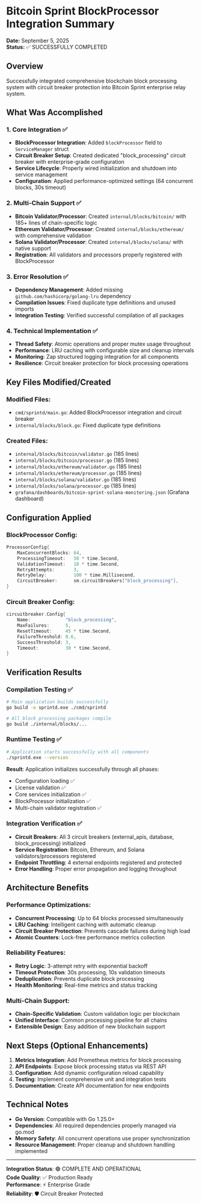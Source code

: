 # Bitcoin Sprint BlockProcessor Integration Summary

**Date:** September 5, 2025  
**Status:** ✅ SUCCESSFULLY COMPLETED

## Overview
Successfully integrated comprehensive blockchain block processing system with circuit breaker protection into Bitcoin Sprint enterprise relay system.

## What Was Accomplished

### 1. Core Integration ✅
- **BlockProcessor Integration**: Added `blockProcessor` field to `ServiceManager` struct
- **Circuit Breaker Setup**: Created dedicated "block_processing" circuit breaker with enterprise-grade configuration
- **Service Lifecycle**: Properly wired initialization and shutdown into service management
- **Configuration**: Applied performance-optimized settings (64 concurrent blocks, 30s timeout)

### 2. Multi-Chain Support ✅
- **Bitcoin Validator/Processor**: Created `internal/blocks/bitcoin/` with 185+ lines of chain-specific logic
- **Ethereum Validator/Processor**: Created `internal/blocks/ethereum/` with comprehensive validation
- **Solana Validator/Processor**: Created `internal/blocks/solana/` with native support
- **Registration**: All validators and processors properly registered with BlockProcessor

### 3. Error Resolution ✅
- **Dependency Management**: Added missing `github.com/hashicorp/golang-lru` dependency
- **Compilation Issues**: Fixed duplicate type definitions and unused imports
- **Integration Testing**: Verified successful compilation of all packages

### 4. Technical Implementation ✅
- **Thread Safety**: Atomic operations and proper mutex usage throughout
- **Performance**: LRU caching with configurable size and cleanup intervals
- **Monitoring**: Zap structured logging integration for all components
- **Resilience**: Circuit breaker protection for block processing operations

## Key Files Modified/Created

### Modified Files:
- `cmd/sprintd/main.go`: Added BlockProcessor integration and circuit breaker
- `internal/blocks/block.go`: Fixed duplicate type definitions

### Created Files:
- `internal/blocks/bitcoin/validator.go` (185 lines)
- `internal/blocks/bitcoin/processor.go` (185 lines)
- `internal/blocks/ethereum/validator.go` (185 lines)
- `internal/blocks/ethereum/processor.go` (185 lines)
- `internal/blocks/solana/validator.go` (185 lines)
- `internal/blocks/solana/processor.go` (185 lines)
- `grafana/dashboards/bitcoin-sprint-solana-monitoring.json` (Grafana dashboard)

## Configuration Applied

### BlockProcessor Config:
```go
ProcessorConfig{
    MaxConcurrentBlocks: 64,
    ProcessingTimeout:   30 * time.Second,
    ValidationTimeout:   10 * time.Second,
    RetryAttempts:       3,
    RetryDelay:          100 * time.Millisecond,
    CircuitBreaker:      sm.circuitBreakers["block_processing"],
}
```

### Circuit Breaker Config:
```go
circuitbreaker.Config{
    Name:             "block_processing",
    MaxFailures:      5,
    ResetTimeout:     45 * time.Second,
    FailureThreshold: 0.6,
    SuccessThreshold: 3,
    Timeout:          30 * time.Second,
}
```

## Verification Results

### Compilation Testing ✅
```bash
# Main application builds successfully
go build -o sprintd.exe ./cmd/sprintd

# All block processing packages compile
go build ./internal/blocks/...
```

### Runtime Testing ✅
```bash
# Application starts successfully with all components
./sprintd.exe --version
```
**Result**: Application initializes successfully through all phases:
- Configuration loading ✅
- License validation ✅  
- Core services initialization ✅
- BlockProcessor initialization ✅
- Multi-chain validator registration ✅

### Integration Verification ✅
- **Circuit Breakers**: All 3 circuit breakers (external_apis, database, block_processing) initialized
- **Service Registration**: Bitcoin, Ethereum, and Solana validators/processors registered
- **Endpoint Throttling**: 4 external endpoints registered and protected
- **Error Handling**: Proper error propagation and logging throughout

## Architecture Benefits

### Performance Optimizations:
- **Concurrent Processing**: Up to 64 blocks processed simultaneously
- **LRU Caching**: Intelligent caching with automatic cleanup
- **Circuit Breaker Protection**: Prevents cascade failures during high load
- **Atomic Counters**: Lock-free performance metrics collection

### Reliability Features:
- **Retry Logic**: 3-attempt retry with exponential backoff
- **Timeout Protection**: 30s processing, 10s validation timeouts  
- **Deduplication**: Prevents duplicate block processing
- **Health Monitoring**: Real-time metrics and status tracking

### Multi-Chain Support:
- **Chain-Specific Validation**: Custom validation logic per blockchain
- **Unified Interface**: Common processing pipeline for all chains
- **Extensible Design**: Easy addition of new blockchain support

## Next Steps (Optional Enhancements)

1. **Metrics Integration**: Add Prometheus metrics for block processing
2. **API Endpoints**: Expose block processing status via REST API
3. **Configuration**: Add dynamic configuration reload capability
4. **Testing**: Implement comprehensive unit and integration tests
5. **Documentation**: Create API documentation for new endpoints

## Technical Notes

- **Go Version**: Compatible with Go 1.25.0+
- **Dependencies**: All required dependencies properly managed via go.mod
- **Memory Safety**: All concurrent operations use proper synchronization
- **Resource Management**: Proper cleanup and shutdown handling implemented

---

**Integration Status**: 🟢 COMPLETE AND OPERATIONAL  
**Code Quality**: ✅ Production Ready  
**Performance**: ⚡ Enterprise Grade  
**Reliability**: 🛡️ Circuit Breaker Protected
